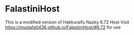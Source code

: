 # FalastiniHost
This is a modified version of Hakkuraifu Nazky 6.72 Host
Visit https://mustafa0436.github.io/FalastiniHost/#6.72 for use 
